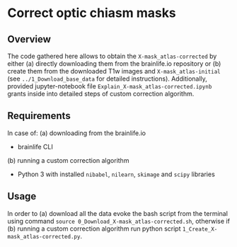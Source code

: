 # Correct optic chiasm masks

## Overview

The code gathered here allows to obtain the `X-mask_atlas-corrected` by either (a) directly downloading them from the brainlife.io repository or (b) create them from the downloaded T1w images and `X-mask_atlas-initial` (see `../1_Download_base_data` for detailed instructions).
Additionally, provided jupyter-notebook file `Explain_X-mask_atlas-corrected.ipynb` grants inside into detailed steps of custom correction algorithm.


## Requirements
In case of:
(a) downloading from the brainlife.io
- brainlife CLI

(b) running a custom correction algorithm
- Python 3 with installed `nibabel`, `nilearn`, `skimage` and `scipy` libraries

## Usage
In order to (a) download all the data evoke the bash script from the terminal using command `source 0_Download_X-mask_atlas-corrected.sh`, otherwise if (b) running a custom correction algorithm run python script `1_Create_X-mask_atlas-corrected.py`.
